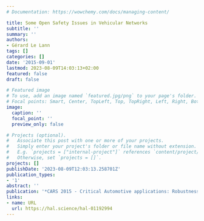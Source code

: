 ```yaml
---
# Documentation: https://wowchemy.com/docs/managing-content/

title: Some Open Safety Issues in Vehicular Networks
subtitle: ''
summary: ''
authors:
- Gérard Le Lann
tags: []
categories: []
date: '2015-09-01'
lastmod: 2023-08-09T14:03:13+02:00
featured: false
draft: false

# Featured image
# To use, add an image named `featured.jpg/png` to your page's folder.
# Focal points: Smart, Center, TopLeft, Top, TopRight, Left, Right, BottomLeft, Bottom, BottomRight.
image:
  caption: ''
  focal_point: ''
  preview_only: false

# Projects (optional).
#   Associate this post with one or more of your projects.
#   Simply enter your project's folder or file name without extension.
#   E.g. `projects = ["internal-project"]` references `content/project/deep-learning/index.md`.
#   Otherwise, set `projects = []`.
projects: []
publishDate: '2023-08-09T12:03:13.258701Z'
publication_types:
- '1'
abstract: ''
publication: '*CARS 2015 - Critical Automotive applications: Robustness & Safety*'
links:
- name: URL
  url: https://hal.science/hal-01192994
---
```

